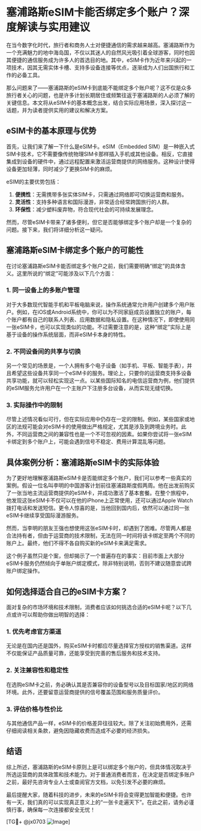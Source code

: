 # 塞浦路斯eSIM卡能否绑定多个账户？深度解读与实用建议

在当今数字化时代，旅行者和商务人士对便捷通信的需求越来越高。塞浦路斯作为一个充满魅力的地中海岛国，不仅以其迷人的自然风光吸引着全球游客，同时也因其便捷的通信服务成为许多人的首选目的地。其中，eSIM卡作为近年来兴起的一项技术，因其无需实体卡槽、支持多设备连接等优点，逐渐成为人们出国旅行和工作的必备工具。

那么问题来了——塞浦路斯的eSIM卡到底能不能绑定多个账户呢？这不仅是众多旅行者关心的问题，也是许多计划长期居住或频繁往返于塞浦路斯的人必须了解的关键信息。本文将从eSIM卡的基本概念出发，结合实际应用场景，深入探讨这一话题，并为读者提供实用的建议和解决方案。

## eSIM卡的基本原理与优势

首先，让我们来了解一下什么是eSIM卡。eSIM（Embedded SIM）是一种嵌入式SIM卡技术，它不需要像传统物理SIM卡那样插入手机或其他设备。相反，它直接集成到设备的硬件中，通过远程配置来激活运营商提供的网络服务。这种设计使得设备更加轻薄，同时减少了更换SIM卡的麻烦。

eSIM的主要优势包括：

1. **便携性**：无需携带多张实体SIM卡，只需通过网络即可切换运营商和服务。
2. **灵活性**：支持多种语言和国际漫游，非常适合经常跨国旅行的人群。
3. **环保性**：减少塑料废弃物，符合现代社会的可持续发展理念。

然而，尽管eSIM卡带来了诸多便利，但它是否能够绑定多个账户却是一个复杂的问题。接下来，我们将详细分析这一疑问。

## 塞浦路斯eSIM卡绑定多个账户的可能性

在讨论塞浦路斯eSIM卡能否绑定多个账户之前，我们需要明确“绑定”的具体含义。这里所说的“绑定”可能涉及以下几个方面：

### 1. 同一设备上的多账户管理
对于大多数现代智能手机和平板电脑来说，操作系统通常允许用户创建多个用户账户。例如，在iOS或Android系统中，你可以为不同家庭成员设置独立的账户，每个账户都有自己的联系人列表、应用数据和隐私设置。在这种情况下，即使使用同一张eSIM卡，也可以实现类似的功能。不过需要注意的是，这种“绑定”实际上是基于设备的操作系统层面，而非eSIM卡本身的特性。

### 2. 不同设备间的共享与切换
另一个常见的场景是，一个人拥有多个电子设备（如手机、平板、智能手表），并且希望这些设备共享同一个eSIM卡的服务。理论上，只要你的运营商支持多设备共享功能，就可以轻松实现这一点。以某些国际知名的电信运营商为例，他们提供的eSIM服务允许用户在一个主账户下注册多台设备，从而实现无缝切换。

### 3. 实际操作中的限制
尽管上述情况看似可行，但在实际应用中仍存在一定的限制。例如，某些国家或地区的法规可能会对eSIM卡的使用做出严格规定，尤其是涉及到跨境业务时。此外，不同运营商之间的兼容性也是一个不可忽视的因素。如果你尝试将一张eSIM卡绑定到多个账户上，可能会遇到信号不稳定、费用计算混乱等问题。

## 具体案例分析：塞浦路斯eSIM卡的实际体验

为了更好地理解塞浦路斯eSIM卡是否能绑定多个账户，我们可以参考一些真实的案例。假设一位名叫李明的中国游客计划前往塞浦路斯度假两周。他在出发前购买了一张当地主流运营商提供的eSIM卡，并成功激活了基本套餐。在整个旅程中，他发现这张eSIM卡不仅可以在他的iPhone上正常使用，还可以通过Apple Watch拨打电话和发送短信。更令人惊喜的是，当他回到国内后，依然可以通过同一张eSIM卡继续享受国际漫游服务。

然而，当李明的朋友王强也想使用这张eSIM卡时，却遇到了困难。尽管两人都是合法持有者，但由于运营商的技术限制，无法在同一时间将该卡绑定至两个不同的账户上。最终，他们不得不各自购买新的eSIM卡来满足需求。

这个例子虽然只是个案，但却揭示了一个普遍存在的事实：目前市面上大部分eSIM卡服务仍然倾向于单账户绑定模式，除非特别说明，否则不建议随意尝试跨账户绑定操作。

## 如何选择适合自己的eSIM卡方案？

面对复杂的市场环境和技术限制，消费者应该如何挑选合适的eSIM卡呢？以下几点或许可以帮助你做出明智的选择：

### 1. 优先考虑官方渠道
无论是在国内还是国外，购买eSIM卡时都应尽量选择官方授权的销售渠道。这样不仅能保证产品质量可靠，还能享受到完善的售后服务和技术支持。

### 2. 关注兼容性和稳定性
在选购eSIM卡之前，务必确认其是否兼容你的设备型号以及目标国家/地区的网络环境。此外，还要留意运营商提供的信号覆盖范围和服务质量评价。

### 3. 评估价格与性价比
与其他通信产品一样，eSIM卡的价格差异往往较大。除了关注初始费用外，还需仔细阅读相关条款，避免因隐藏收费而造成不必要的经济损失。

## 结语

综上所述，塞浦路斯的eSIM卡原则上是可以绑定多个账户的，但具体情况取决于所选运营商的具体政策和技术能力。对于普通消费者而言，在决定是否绑定多账户之前，最好先咨询专业人士或查阅官方文档，以免引发不必要的麻烦。

最后提醒大家，随着科技的进步，未来的eSIM卡将会变得更加智能和便捷。也许有一天，我们真的可以实现真正意义上的“一张卡走遍天下”。在此之前，请务必谨慎行事，确保每一次连接都安全无忧！

[TG💪+ @jx0703 ![Image](https://github.com/user-attachments/assets/dbca1d08-cadb-493c-b0ec-ad6f7a83f270)]